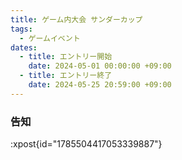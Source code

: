 ```yaml
---
title: ゲーム内大会 サンダーカップ
tags:
  - ゲームイベント
dates:
  - title: エントリー開始
    date: 2024-05-01 00:00:00 +09:00
  - title: エントリー終了
    date: 2024-05-25 20:59:00 +09:00
---
```


### 告知
:xpost{id="1785504417053339887"}
